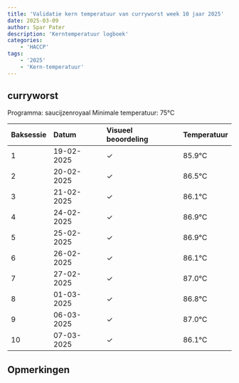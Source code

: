 ```yaml
---
title: 'Validatie kern temperatuur van curryworst week 10 jaar 2025'
date: 2025-03-09
author: Spar Pater
description: 'Kerntemperatuur logboek'
categories:
    - 'HACCP'
tags:
    - '2025'
    - 'Kern-temperatuur'
---
```


## curryworst

Programma: saucijzenroyaal
Minimale temperatuur: 75°C

| Baksessie | Datum | Visueel beoordeling | Temperatuur |
|:---|:---|:---|:---|
| 1 | 19-02-2025 | &check; | 85.9°C |
| 2 | 20-02-2025 | &check; | 86.5°C |
| 3 | 21-02-2025 | &check; | 86.1°C |
| 4 | 24-02-2025 | &check; | 86.9°C |
| 5 | 25-02-2025 | &check; | 86.9°C |
| 6 | 26-02-2025 | &check; | 86.1°C |
| 7 | 27-02-2025 | &check; | 87.0°C |
| 8 | 01-03-2025 | &check; | 86.8°C |
| 9 | 06-03-2025 | &check; | 87.0°C |
| 10 | 07-03-2025 | &check; | 86.1°C |

## Opmerkingen


